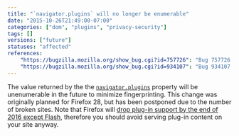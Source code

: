 ```yaml
---
title: "`navigator.plugins` will no longer be enumerable"
date: "2015-10-26T21:49:00-07:00"
categories: ["dom", "plugins", "privacy-security"]
tags: []
versions: ["future"]
statuses: "affected"
references:
    "https://bugzilla.mozilla.org/show_bug.cgi?id=757726": "Bug 757726 - disallow enumeration of navigator.plugins"
    "https://bugzilla.mozilla.org/show_bug.cgi?id=934107": "Bug 934107 - [meta] Remove use of plugin enumeration"
---
```

The value returned by the the [`navigator.plugins`](https://developer.mozilla.org/en-US/docs/Web/API/NavigatorPlugins/plugins) property will be unenumerable in the future to minimize fingerprinting. This change was originally planned for Firefox 28, but has been postponed due to the number of broken sites. Note that Firefox will [drop plug-in support by the end of 2016 except Flash](https://www.fxsitecompat.com/en-US/docs/2015/plug-in-support-will-be-dropped-by-the-end-of-2016-except-flash/), therefore you should avoid serving plug-in content on your site anyway.
